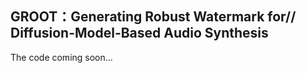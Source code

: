 ## GROOT：Generating Robust Watermark for// Diffusion-Model-Based Audio Synthesis

The code coming soon...

